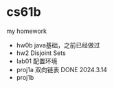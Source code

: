 # cs61b
my homework
- hw0b java基础，之前已经做过
- hw2  Disjoint Sets
- lab01 配置环境
- proj1a 双向链表  DONE 2024.3.14
- proj1b 